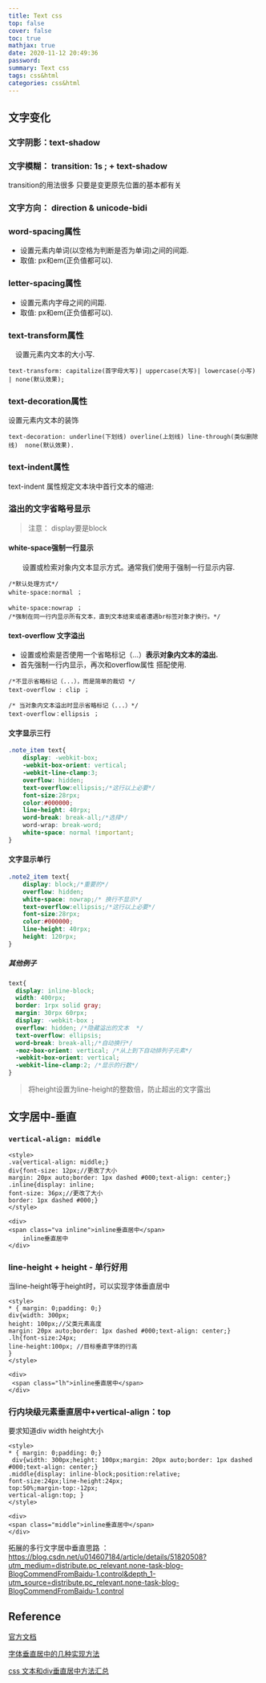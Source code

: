 ```yaml
---
title: Text css
top: false
cover: false
toc: true
mathjax: true
date: 2020-11-12 20:49:36
password:
summary: Text css
tags: css&html
categories: css&html
---
```


## 文字变化 

###  文字阴影：text-shadow

### 文字模糊： transition: 1s ; + text-shadow

transition的用法很多 只要是变更原先位置的基本都有关

### 文字方向： direction & unicode-bidi 

### word-spacing属性

- 设置元素内单词(以空格为判断是否为单词)之间的间距.
- 取值: px和em(正负值都可以).

### letter-spacing属性

- 设置元素内字母之间的间距.
- 取值: px和em(正负值都可以).

### text-transform属性

 设置元素内文本的大小写.

```
text-transform: capitalize(首字母大写)| uppercase(大写)| lowercase(小写) | none(默认效果);
```

### text-decoration属性

设置元素内文本的装饰

```
text-decoration: underline(下划线) overline(上划线) line-through(类似删除线)  none(默认效果).
```

### text-indent属性

text-indent 属性规定文本块中首行文本的缩进:

### 溢出的文字省略号显示

> 注意： display要是block

#### white-space强制一行显示

  设置或检索对象内文本显示方式。通常我们使用于强制一行显示内容.

```
/*默认处理方式*/
white-space:normal ；

white-space:nowrap ；
/*强制在同一行内显示所有文本，直到文本结束或者遭遇br标签对象才换行。*/
```

#### text-overflow 文字溢出

- 设置或检索是否使用一个省略标记（…）**表示对象内文本的溢出.**
- 首先强制一行内显示，再次和overflow属性 搭配使用.

```
/*不显示省略标记（...），而是简单的裁切 */
text-overflow : clip ；

/* 当对象内文本溢出时显示省略标记（...）*/
text-overflow：ellipsis ；
```
#### 文字显示三行

```css
.note_item text{
    display: -webkit-box;
    -webkit-box-orient: vertical;
    -webkit-line-clamp:3;
    overflow: hidden;
    text-overflow:ellipsis;/*这行以上必要*/
    font-size:28rpx;
    color:#000000;
    line-height: 40rpx;
    word-break: break-all;/*选择*/
    word-wrap: break-word; 
	white-space: normal !important;
}
```

#### 文字显示单行

```css
.note2_item text{
    display: block;/*重要的*/
    overflow: hidden;
    white-space: nowrap;/* 换行不显示*/
    text-overflow:ellipsis;/*这行以上必要*/
    font-size:28rpx;
    color:#000000;
    line-height: 40rpx;
    height: 120rpx;
}
```

##### 其他例子

```css
text{
  display: inline-block; 
  width: 400rpx;
  border: 1rpx solid gray;
  margin: 30rpx 60rpx;
  display: -webkit-box ;
  overflow: hidden; /*隐藏溢出的文本  */
  text-overflow: ellipsis;
  word-break: break-all;/*自动换行*/
  -moz-box-orient: vertical; /*从上到下自动排列子元素*/
  -webkit-box-orient: vertical; 
  -webkit-line-clamp:2; /*显示的行数*/
}
```

> 将height设置为line-height的整数倍，防止超出的文字露出


## 文字居中-垂直

### `vertical-align: middle`

```
<style>
.va{vertical-align: middle;}
div{font-size: 12px;//更改了大小
margin: 20px auto;border: 1px dashed #000;text-align: center;}
.inline{display: inline;
font-size: 36px;//更改了大小
border: 1px dashed #000;}
</style>

<div>         
<span class="va inline">inline垂直居中</span>
    inline垂直居中
</div>
```

### line-height + height - 单行好用

当line-height等于height时，可以实现字体垂直居中

```
<style>
* { margin: 0;padding: 0;}
div{width: 300px;
height: 100px;//父类元素高度
margin: 20px auto;border: 1px dashed #000;text-align: center;}
.lh{font-size:24px;
line-height:100px; //目标垂直字体的行高
}
</style>

<div>         
 <span class="lh">inline垂直居中</span>
</div>
```

### 行内块级元素垂直居中+vertical-align：top

要求知道div width height大小

```
<style>
* { margin: 0;padding: 0;}
 div{width: 300px;height: 100px;margin: 20px auto;border: 1px dashed #000;text-align: center;}
.middle{display: inline-block;position:relative;
font-size:24px;line-height:24px;
top:50%;margin-top:-12px;
vertical-align:top; }
</style>

<div>         
<span class="middle">inline垂直居中</span>
</div>
```

拓展的多行文字居中垂直思路 ：https://blog.csdn.net/u014607184/article/details/51820508?utm_medium=distribute.pc_relevant.none-task-blog-BlogCommendFromBaidu-1.control&depth_1-utm_source=distribute.pc_relevant.none-task-blog-BlogCommendFromBaidu-1.control

## Reference

[官方文档](https://developer.mozilla.org/en-US/docs/Web/CSS/text-shadow)

[字体垂直居中的几种实现方法](https://blog.csdn.net/maomaolaoshi/article/details/77949617)

[css 文本和div垂直居中方法汇总](https://blog.csdn.net/u014607184/article/details/51820508?utm_medium=distribute.pc_relevant.none-task-blog-BlogCommendFromBaidu-1.control&depth_1-utm_source=distribute.pc_relevant.none-task-blog-BlogCommendFromBaidu-1.control)